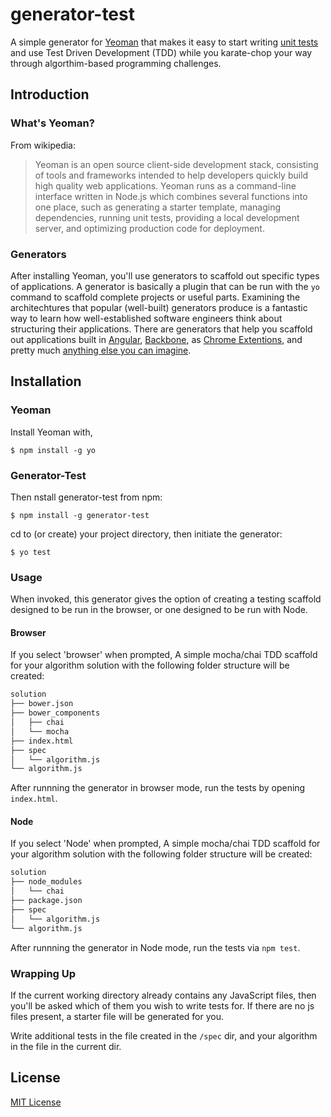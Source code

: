 # generator-test

A simple generator for [Yeoman](http://yeoman.io) that makes it easy to start writing [unit tests](http://en.wikipedia.org/wiki/Unit_testing) and use Test Driven Development (TDD) while you karate-chop your way through algorthim-based programming challenges.


## Introduction

### What's Yeoman?

From wikipedia:
> Yeoman is an open source client-side development stack, consisting of tools and frameworks intended to help developers quickly build high quality web applications. Yeoman runs as a command-line interface written in Node.js which combines several functions into one place, such as generating a starter template, managing dependencies, running unit tests, providing a local development server, and optimizing production code for deployment.

### Generators

After installing Yeoman, you'll use generators to scaffold out specific types of applications. A generator is basically a plugin that can be run with the `yo` command to scaffold complete projects or useful parts. Examining the architechtures that popular (well-built) generators produce is a fantastic way to learn how well-established software engineers think about structuring their applications. There are generators that help you scaffold out applications built in [Angular](https://github.com/DaftMonk/generator-angular-fullstack), [Backbone](https://github.com/yeoman/generator-backbone), as [Chrome Extentions](https://github.com/yeoman/generator-chrome-extension), and pretty much [anything else you can imagine](http://yeoman.io/generators/).

## Installation

### Yeoman


Install Yeoman with,

```
$ npm install -g yo
```

### Generator-Test


Then nstall generator-test from npm:

```
$ npm install -g generator-test
```

cd to (or create) your project directory, then initiate the generator:

```
$ yo test
```

### Usage

When invoked, this generator gives the option of creating a testing scaffold designed to be run in the browser, or one designed to be run with Node. 

#### Browser

If you select 'browser' when prompted, A simple mocha/chai TDD scaffold for your algorithm solution with the following folder structure will be created:

``` bash
solution
├── bower.json
├── bower_components
│   ├── chai
│   └── mocha
├── index.html
├── spec
│   └── algorithm.js
└── algorithm.js
```

After runnning the generator in browser mode, run the tests by opening `index.html`.

#### Node

If you select 'Node' when prompted, A simple mocha/chai TDD scaffold for your algorithm solution with the following folder structure will be created:

``` bash
solution
├── node_modules
│   └── chai
├── package.json
├── spec
│   └── algorithm.js
└── algorithm.js
```

After runnning the generator in Node mode, run the tests via `npm test`.

### Wrapping Up

If the current working directory already contains any JavaScript files, then you'll be asked which of them you wish to write tests for. If there are no js files present, a starter file will be generated for you.

Write additional tests in the file created in the `/spec` dir, and your algorithm in the file in the current dir.


## License

[MIT License](http://en.wikipedia.org/wiki/MIT_License)
